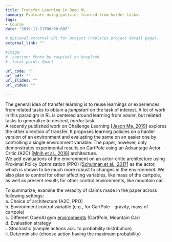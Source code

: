 ```yaml
---
title: Transfer Learning in Deep RL
summary: Evaluate using policies learned from harder tasks.
tags:
- Course
date: "2019-11-21T00:00:00Z"

# Optional external URL for project (replaces project detail page).
external_link: ""

#image:
#  caption: Photo by rawpixel on Unsplash
#  focal_point: Smart

url_code: ""
url_pdf: ""
url_slides: ""
url_video: ""

---
```


The general idea of transfer learning is to reuse learnings or experiences from related tasks to obtain a _jumpstart_ on the task of interest. A lot of work in this paradigm in RL is centered around learning from _easier_, but related tasks to generalize to desired, _harder_ task.  
A recently published work on Challenge Learning [[Jason Ma, 2019](https://drive.google.com/file/d/13lT4li8V0KKS0wqrn3Y047JiMEHCZAjF/view)] explores the other direction of transfer. It proposes learning policies on a harder version of an environment and evaluating the same on an easier one by controlling a single environment variable. The paper, however, only demonstrates experimental results on CartPole using an Advantage Actor Critic (A2C) [[Mnih et al., 2016](https://arxiv.org/pdf/1602.01783.pdf)] architecture.  
We add evaluations of the environment on an actor-critic architecture using Proximal Policy Optimization (PPO) [[Schulman et al., 2017](https://arxiv.org/pdf/1707.06347.pdf)] as the actor, which is shown to be much more robust to changes in the environment. We also plan to control for other affecting variables, like mass of the cartpole, as well as present results for other control environments, like mountain car.

To summarize, examine the veracity of claims made in the paper across following settings:  
a. Choice of architecture (A2C, PPO)  
b. Environment control variable (e.g., for CartPole - gravity, mass of cartpole)  
c. Different OpenAI gym [environments](https://gym.openai.com/envs/#classic_control) (CartPole, Mountain Car)  
d. Evaluation strategy  
  i. Stochastic (sample actions acc. to probability distribution)  
  ii. Deterministic (choose action having the maximum probability)

